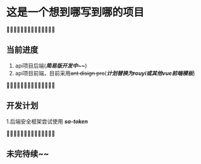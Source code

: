 # 这是一个想到哪写到哪的项目

🦄🦄🦄🦄🦄🦄🦄🦄🦄🦄🦄🦄🦄🦄
## 当前进度

1. api项目后端(_**简易版开发中~~**_)
2. api项目前端，目前采用~~ant disign pro~~(_**计划替换为rouyi或其他vue前端模板**_)

🦭🦭🦭🦭🦭🦭🦭🦭🦭🦭🦭🦭🦭🦭
## 开发计划
1.后端安全框架尝试使用 ***sa-token***

💨💨💨💨💨💨💨💨💨💨💨💨💨💨
## 未完待续~~
